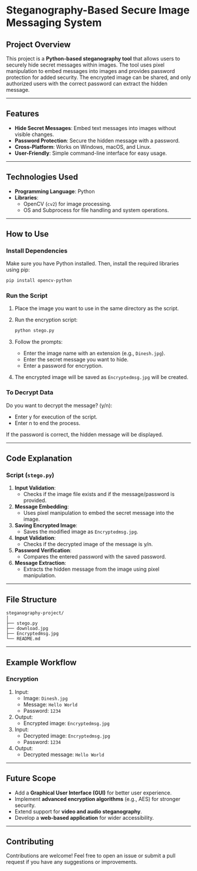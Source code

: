# **Steganography-Based Secure Image Messaging System**

## **Project Overview**
This project is a **Python-based steganography tool** that allows users to securely hide secret messages within images. The tool uses pixel manipulation to embed messages into images and provides password protection for added security. The encrypted image can be shared, and only authorized users with the correct password can extract the hidden message.

---

## **Features**
- **Hide Secret Messages**: Embed text messages into images without visible changes.
- **Password Protection**: Secure the hidden message with a password.
- **Cross-Platform**: Works on Windows, macOS, and Linux.
- **User-Friendly**: Simple command-line interface for easy usage.

---

## **Technologies Used**
- **Programming Language**: Python
- **Libraries**:
  - OpenCV (`cv2`) for image processing.
  - OS and Subprocess for file handling and system operations.

---

## **How to Use**


### **Install Dependencies**
Make sure you have Python installed. Then, install the required libraries using pip:
```bash
pip install opencv-python
```

### **Run the Script**
1. Place the image you want to use in the same directory as the script.
2. Run the encryption script:
   ```bash
   python stego.py
   ```
3. Follow the prompts:
   - Enter the image name with an extension (e.g., `Dinesh.jpg`).
   - Enter the secret message you want to hide.
   - Enter a password for encryption.

4. The encrypted image will be saved as `Encryptedmsg.jpg` will be created.

### **To Decrypt Data**

Do you want to decrypt the message? (y/n):
   - Enter y for execution of the script.
   - Enter n to end the process. 

If the password is correct, the hidden message will be displayed.

---

## **Code Explanation**

### **Script (`stego.py`)**
1. **Input Validation**:
   - Checks if the image file exists and if the message/password is provided.
2. **Message Embedding**:
   - Uses pixel manipulation to embed the secret message into the image.
3. **Saving Encrypted Image**:
   - Saves the modified image as `Encryptedmsg.jpg`.
4. **Input Validation**:
   - Checks if the decrypted image of the message is y/n.
5. **Password Verification**:
   - Compares the entered password with the saved password.
6. **Message Extraction**:
   - Extracts the hidden message from the image using pixel manipulation.

---

## **File Structure**
```
steganography-project/
│
├── stego.py                  
├── download.jpg             
├── Encryptedmsg.jpg          
└── README.md                 
```

---

## **Example Workflow**

### **Encryption**
1. Input:
   - Image: `Dinesh.jpg`
   - Message: `Hello World`
   - Password: `1234`
2. Output:
   - Encrypted image: `Encryptedmsg.jpg`
3. Input:
   - Decrypted image: `Encryptedmsg.jpg`
   - Password: `1234`
4. Output:
   - Decrypted message: `Hello World`

---

## **Future Scope**
- Add a **Graphical User Interface (GUI)** for better user experience.
- Implement **advanced encryption algorithms** (e.g., AES) for stronger security.
- Extend support for **video and audio steganography**.
- Develop a **web-based application** for wider accessibility.

---

## **Contributing**
Contributions are welcome! Feel free to open an issue or submit a pull request if you have any suggestions or improvements.
